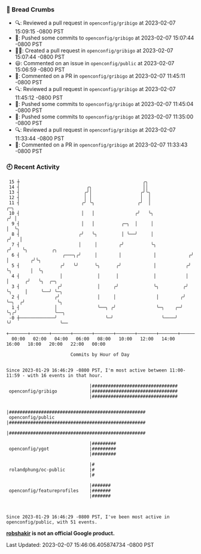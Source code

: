 ### 🍞 Bread Crumbs

 * 🔍: Reviewed a pull request in  `openconfig/gribigo` at 2023-02-07 15:09:15 -0800 PST
 * 🚢: Pushed some commits to `openconfig/gribigo` at 2023-02-07 15:07:44 -0800 PST
 * ✍🏼: Created a pull request in `openconfig/gribigo` at 2023-02-07 15:07:44 -0800 PST
 * 😃: Commented on an issue in `openconfig/public` at 2023-02-07 15:06:59 -0800 PST
 * 💬: Commented on a PR in  `openconfig/gribigo` at 2023-02-07 11:45:11 -0800 PST
 * 🔍: Reviewed a pull request in  `openconfig/gribigo` at 2023-02-07 11:45:12 -0800 PST
 * 🚢: Pushed some commits to `openconfig/gribigo` at 2023-02-07 11:45:04 -0800 PST
 * 🚢: Pushed some commits to `openconfig/gribigo` at 2023-02-07 11:35:00 -0800 PST
 * 🔍: Reviewed a pull request in  `openconfig/gribigo` at 2023-02-07 11:33:44 -0800 PST
 * 💬: Commented on a PR in  `openconfig/gribigo` at 2023-02-07 11:33:43 -0800 PST

### 🕘 Recent Activity
```
 15 ┼                                              ╭╮
 14 ┤                         ╭╮                   ││
 13 ┤                        ╭╯│                  ╭╯╰╮
 12 ┤                        │ │                  │  │
 11 ┤                       ╭╯ ╰╮                ╭╯  │                  ╭─╮
 10 ┤                       │   │               ╭╯   ╰╮                ╭╯ │
  9 ┤                       │   │          ╭─╮  │     │                │  ╰╮
  8 ┤                      ╭╯   ╰╮         │ ╰──╯     │               ╭╯   │
  7 ┤                      │     │        ╭╯          ╰╮             ╭╯    ╰╮         ╭╮
  6 ┤                ╭───╮╭╯     │        │            │            ╭╯      │        ╭╯╰╮
  5 ┤               ╭╯   ╰╯      ╰╮      ╭╯            │           ╭╯       ╰╮       │  ╰╮
  4 ┤               │             │      │             │           │         │      ╭╯   ╰╮  ╭─╮
  3 ┤              ╭╯             │     ╭╯             ╰╮         ╭╯         ╰╮     │     ╰──╯ ╰─╮
  2 ┤             ╭╯              │     │               │        ╭╯           ╰─╮  ╭╯            ╰╮
  1 ┤             │               ╰──╮ ╭╯               ╰─╮    ╭─╯              ╰╮╭╯              ╰──╮
 -0 ┼─────────────╯                  ╰─╯                  ╰────╯                 ╰╯                  ╰──
    +───────+───────+───────+───────+───────+───────+───────+───────+───────+───────+───────+───────+────
  00:00   02:00   04:00   06:00   08:00   10:00   12:00   14:00   16:00   18:00   20:00   22:00   00:00   

						Commits by Hour of Day


Since 2023-01-29 16:46:29 -0800 PST, I'm most active between 11:00-11:59 - with 16 events in that hour.

```



```
                               |################################
 openconfig/gribigo            |################################
                               |################################

                               |###################################################
 openconfig/public             |###################################################
                               |###################################################

                               |#########
 openconfig/ygot               |#########
                               |#########

                               |#
 rolandphung/oc-public         |#
                               |#

                               |#######
 openconfig/featureprofiles    |#######
                               |#######



Since 2023-01-29 16:46:29 -0800 PST, I've been most active in openconfig/public, with 51 events.

```
**[robshakir](mailto:robjs@google.com) is not an official Google product.**  


Last Updated: 2023-02-07 15:46:06.405874734 -0800 PST
